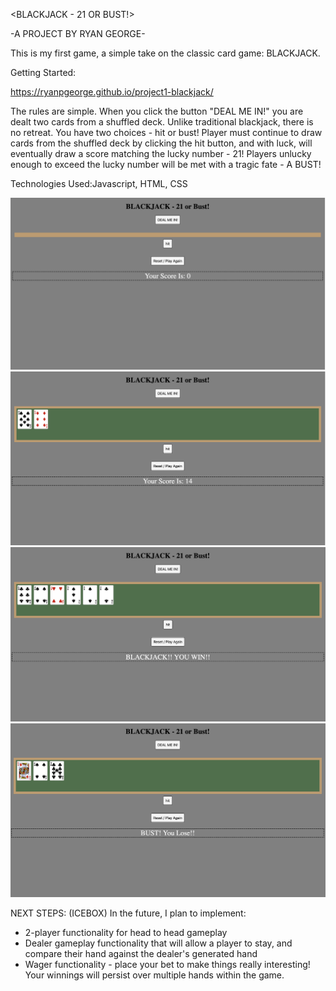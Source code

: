 <BLACKJACK - 21 OR BUST!> 

-A PROJECT BY RYAN GEORGE-

This is my first game, a simple take on the classic card game: BLACKJACK.




Getting Started: 

https://ryanpgeorge.github.io/project1-blackjack/

The rules are simple. When you click the button "DEAL ME IN!" you are dealt two cards from a shuffled deck. Unlike traditional blackjack, there is no retreat. You have two choices - hit or bust! Player must continue to draw cards from the shuffled deck by clicking the hit button, and with luck, will eventually draw a score matching the lucky number - 21! Players unlucky enough to exceed the lucky number will be met with a tragic fate - A BUST!

Technologies Used:Javascript, HTML, CSS




![Screenshot1](screenshots/blackjack-sc1.png)
![Screenshot2](screenshots/blackjack-sc2.png)
![Screenshot3](screenshots/blackjack-sc3.png)
![Screenshot4](screenshots/blackjack-sc4.png)


NEXT STEPS: (ICEBOX)
In the future, I plan to implement:
* 2-player functionality for head to head gameplay
* Dealer gameplay functionality that will allow a player to stay, and compare their hand against the dealer's generated hand
* Wager functionality - place your bet to make things really interesting! Your winnings will persist over multiple hands within the game. 
